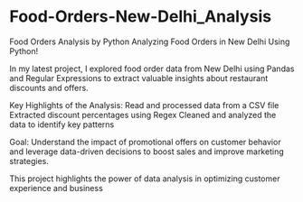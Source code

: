 # Food-Orders-New-Delhi_Analysis
Food Orders Analysis by Python
 Analyzing Food Orders in New Delhi Using Python! 

In my latest project, I explored food order data from New Delhi using Pandas and Regular Expressions to extract valuable insights about restaurant discounts and offers.

 Key Highlights of the Analysis:
 Read and processed data from a CSV file 
 Extracted discount percentages using Regex 
 Cleaned and analyzed the data to identify key patterns 

 Goal: Understand the impact of promotional offers on customer behavior and leverage data-driven decisions to boost sales and improve marketing strategies.

 This project highlights the power of data analysis in optimizing customer experience and business
